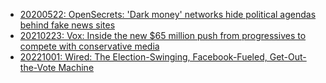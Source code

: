 - [20200522: OpenSecrets: 'Dark money' networks hide political agendas behind fake news sites](https://www.opensecrets.org/news/2020/05/dark-money-networks-fake-news-sites/)
- [20210223: Vox: Inside the new $65 million push from progressives to compete with conservative media](https://www.vox.com/recode/22296522/acronym-democrats-courier-progressive-news-tara-mcgowan-project-for-good-information)
- [20221001: Wired: The Election-Swinging, Facebook-Fueled, Get-Out-the-Vote Machine](https://www.wired.com/story/the-election-swinging-facebook-fueled-get-out-the-vote-machine/)
